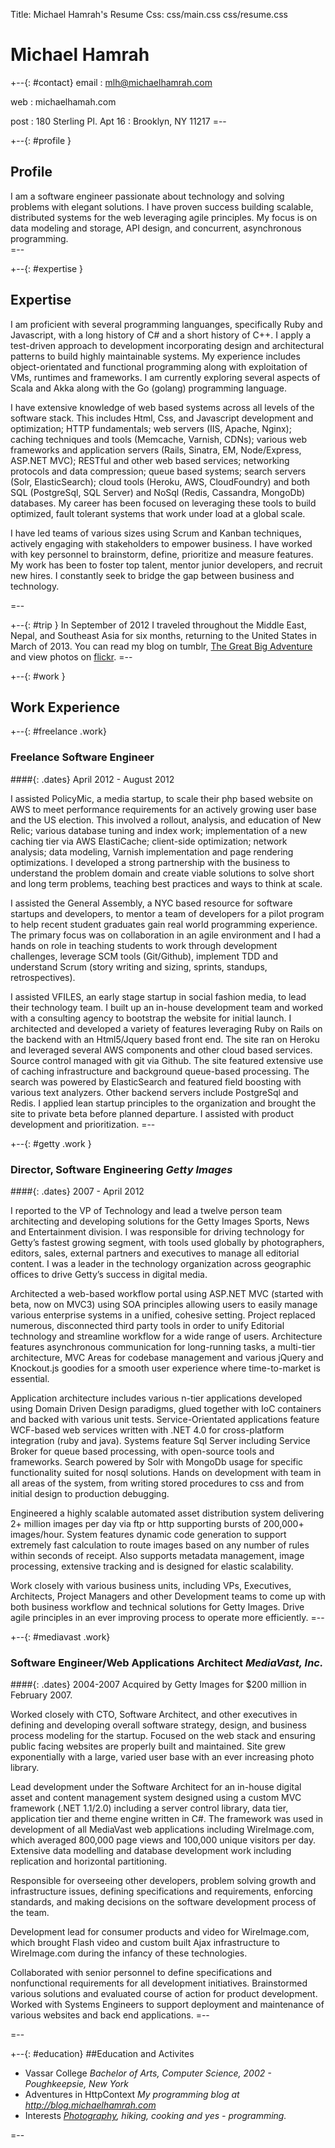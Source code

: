 Title: Michael Hamrah's Resume
Css: css/main.css css/resume.css

# Michael Hamrah

+--{: #contact}
email
: mlh@michaelhamrah.com

web
: michaelhamah.com

post
: 180 Sterling Pl. Apt 16
: Brooklyn, NY 11217
=--

+--{: #profile }
## Profile

I am a software engineer passionate about technology and solving problems with elegant solutions.  I have proven success building scalable, distributed systems for the web leveraging agile principles.  My focus is on data modeling and storage, API design, and concurrent, asynchronous programming.  
=--

+--{: #expertise }
## Expertise

I am proficient with several programming languanges, specifically Ruby and Javascript, with a long history of C# and a short history of C++.  I apply a test-driven approach to development incorporating design and architectural patterns to build highly maintainable systems.  My experience includes object-orientated and functional programming along with exploitation of VMs, runtimes and frameworks.  I am currently exploring several aspects of Scala and Akka along with the Go (golang) programming language.

I have extensive knowledge of web based systems across all levels of the software stack.  This includes Html, Css, and Javascript development and optimization; HTTP fundamentals; web servers (IIS, Apache, Nginx); caching techniques and tools (Memcache, Varnish, CDNs); various web frameworks and application servers (Rails, Sinatra, EM, Node/Express, ASP.NET MVC); RESTful and other web based services; networking protocols and data compression; queue based systems; search servers (Solr, ElasticSearch); cloud tools (Heroku, AWS, CloudFoundry) and both SQL (PostgreSql, SQL Server) and NoSql (Redis, Cassandra, MongoDb) databases.  My career has been focused on leveraging these tools to build optimized, fault tolerant systems that work under load at a global scale. 

I have led teams of various sizes using Scrum and Kanban techniques, actively engaging with stakeholders to empower business.  I have worked with key personnel to brainstorm, define, prioritize and measure features.  My work has been to foster top talent, mentor junior developers, and recruit new hires.  I constantly seek to bridge the gap between business and technology. 

=--

+--{: #trip }
In September of 2012 I traveled throughout the Middle East, Nepal, and Southeast Asia for six months, returning to the United States in March of 2013. You can read my blog on tumblr, [The Great Big Adventure](http://thegreatbigadventure.tumblr.com/) and view photos on [flickr](http://www.flickr.com/photos/Hamrah).
=--

+--{: #work }
## Work Experience

+--{: #freelance .work}
### Freelance Software Engineer
####{: .dates} April 2012 - August 2012

I assisted PolicyMic, a media startup, to scale their php based website on AWS to meet performance requirements for an actively growing user base and the US election.  This involved a rollout, analysis, and education of New Relic; various database tuning and index work; implementation of a new caching tier via AWS ElastiCache; client-side optimization; network analysis; data modeling, Varnish implementation and page rendering optimizations. I developed a strong partnership with the business to understand the problem domain and create viable solutions to solve short and long term problems, teaching best practices and ways to think at scale.

I assisted the General Assembly, a NYC based resource for software startups and developers, to mentor a team of developers for a pilot program to help recent student graduates gain real world programming experience.  The primary focus was on collaboration in an agile environment and I had a hands on role in teaching students to work through development challenges, leverage SCM tools (Git/Github), implement TDD and understand Scrum (story writing and sizing, sprints, standups, retrospectives).

I assisted VFILES, an early stage startup in social fashion media, to lead their technology team.  I built up an in-house development team and worked with a consulting agency to bootstrap the website for initial launch.  I architected and developed a variety of features leveraging Ruby on Rails on the backend with an Html5/Jquery based front end. The site ran on Heroku and leveraged several AWS components and other cloud based services. Source control managed with git via Github.  The site featured extensive use of caching infrastructure and background queue-based processing. The search was powered by ElasticSearch and featured field boosting with various text analyzers. Other backend servers include PostgreSql and Redis.  I applied lean startup principles to the organization and brought the site to private beta before planned departure. I assisted with product development and prioritization.
=--

+--{: #getty .work }
### Director, Software Engineering *Getty Images*
####{: .dates} 2007 - April 2012

I reported to the VP of Technology and lead a twelve person team architecting and developing solutions for the Getty Images Sports, News and Entertainment division. I was responsible for driving technology for Getty’s fastest growing segment, with tools used globally by photographers, editors, sales, external partners and executives to manage all editorial content. I was a leader in the technology organization across geographic offices to drive Getty’s success in digital media.

Architected a web-based workflow portal using ASP.NET MVC (started with beta, now on MVC3) using SOA principles allowing users to easily manage various enterprise systems in a unified, cohesive setting. Project replaced numerous, disconnected third party tools in order to unify Editorial technology and streamline workflow for a wide range of users. Architecture features asynchronous communication for long-running tasks, a multi-tier architecture, MVC Areas for codebase management and various jQuery and Knockout.js goodies for a smooth user experience where time-to-market is essential.

Application architecture includes various n-tier applications developed using Domain Driven Design paradigms, glued together with IoC containers and backed with various unit tests. Service-Orientated applications feature WCF-based web services written with .NET 4.0 for cross-platform integration (ruby and java). Systems feature Sql Server including Service Broker for queue based processing, with open-source tools and frameworks. Search powered by Solr with MongoDb usage for specific functionality suited for nosql solutions. Hands on development with team in all areas of the system, from writing stored procedures to css and from initial design to production debugging.

Engineered a highly scalable automated asset distribution system delivering 2+ million images per day via ftp or http supporting bursts of 200,000+ images/hour. System features dynamic code generation to support extremely fast calculation to route images based on any number of rules within seconds of receipt. Also supports metadata management, image processing, extensive tracking and is designed for elastic scalability.

Work closely with various business units, including VPs, Executives, Architects, Project Managers and other Development teams to come up with both business workflow and technical solutions for Getty Images. Drive agile principles in an ever improving process to operate more efficiently.
=--

+--{: #mediavast .work}
### Software Engineer/Web Applications Architect *MediaVast, Inc.*
####{: .dates} 2004-2007
<span mardown="1" class="notice">Acquired by Getty Images for $200 million in February 2007.</span>


Worked closely with CTO, Software Architect, and other executives in defining and developing overall software strategy, design, and business process modeling for the startup. Focused on the web stack and ensuring public facing websites are properly built and maintained. Site grew exponentially with a large, varied user base with an ever increasing photo library.

Lead development under the Software Architect for an in-house digital asset and content management system designed using a custom MVC framework (.NET 1.1/2.0) including a server control library, data tier, application tier and theme engine written in C#. The framework was used in development of all MediaVast web applications including WireImage.com, which averaged 800,000 page views and 100,000 unique visitors per day. Extensive data modelling and database development work including replication and horizontal partitioning.

Responsible for overseeing other developers, problem solving growth and infrastructure issues, defining specifications and requirements, enforcing standards, and making decisions on the software development process of the team.

Development lead for consumer products and video for WireImage.com, which brought Flash video and custom built Ajax infrastructure to WireImage.com during the infancy of these technologies.

Collaborated with senior personnel to define specifications and nonfunctional requirements for all development initiatives. Brainstormed various solutions and evaluated course of action for product development. Worked with Systems Engineers to support deployment and maintenance of various websites and back end applications.
=--

=-- 

+--{: #education}
##Education and Activites

* Vassar College *Bachelor of Arts, Computer Science, 2002 - Poughkeepsie, New York*
* Adventures in HttpContext *My programming blog at http://blog.michaelhamrah.com*
* Interests *[Photography](http://www.flickr.com), hiking, cooking and yes - programming.*

=--
